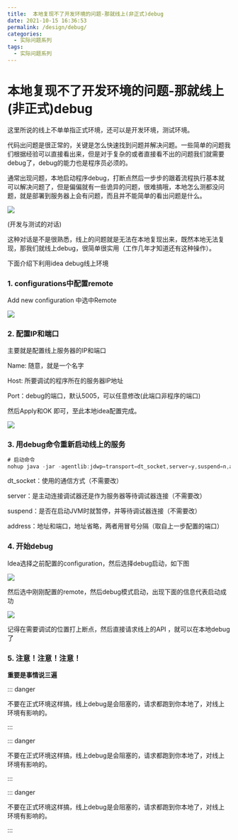 ```yaml
---
title:  本地复现不了开发环境的问题-那就线上(非正式)debug
date: 2021-10-15 16:36:53
permalink: /design/debug/
categories:
  - 实际问题系列
tags:
  - 实际问题系列
---
```

# 本地复现不了开发环境的问题-那就线上(非正式)debug

这里所说的线上不单单指正式环境，还可以是开发环境，测试环境。

代码出问题是很正常的，关键是怎么快速找到问题并解决问题。一些简单的问题我们根据经验可以直接看出来，但是对于复杂的或者直接看不出的问题我们就需要debug了，debug的能力也是程序员必须的。

通常出现问题，本地启动程序debug，打断点然后一步步的跟着流程执行基本就可以解决问题了，但是偏偏就有一些诡异的问题，很难搞哦，本地怎么测都没问题，就是部署到服务器上会有问题，而且并不能简单的看出问题是什么。

<img src="https://cdn.jsdelivr.net/gh/AJiSun/CDN/design-problems/design-5-bug.png">

(开发与测试的对话)

这种对话是不是很熟悉，线上的问题就是无法在本地复现出来，既然本地无法复现，那我们就线上debug，很简单很实用（工作几年才知道还有这种操作）。



下面介绍下利用idea debug线上环境

### 1. configurations中配置remote

Add new configuration 中选中Remote

<img src="https://cdn.jsdelivr.net/gh/AJiSun/CDN/design-problems/design-5-remote.png">



### 2. 配置IP和端口

主要就是配置线上服务器的IP和端口

Name: 随意，就是一个名字

Host: 所要调试的程序所在的服务器IP地址

Port：debug的端口，默认5005，可以任意修改(此端口非程序的端口)

然后Apply和OK 即可，至此本地idea配置完成。

<img src="https://cdn.jsdelivr.net/gh/AJiSun/CDN/design-problems/design-5-remote-config.png">



### 3. 用debug命令重新启动线上的服务

```java
# 启动命令
nohup java -jar -agentlib:jdwp=transport=dt_socket,server=y,suspend=n,address=5005 -Xms512m -Xmx1024m app,jar > app.log &
```

dt_socket：使用的通信方式（不需要改）

server：是主动连接调试器还是作为服务器等待调试器连接（不需要改）

suspend：是否在启动JVM时就暂停，并等待调试器连接（不需要改）

address：地址和端口，地址省略，两者用冒号分隔（取自上一步配置的端口）



### 4. 开始debug

Idea选择之前配置的configuration，然后选择debug启动，如下图

<img src="https://cdn.jsdelivr.net/gh/AJiSun/CDN/design-problems/design-5-start-debug.png">

然后选中刚刚配置的remote，然后debug模式启动，出现下面的信息代表启动成功

<img src="https://cdn.jsdelivr.net/gh/AJiSun/CDN/design-problems/design-5-bebug-success.png">

记得在需要调试的位置打上断点，然后直接请求线上的API ，就可以在本地debug了



### 5. 注意！注意！注意！

**重要是事情说三遍**

::: danger

不要在正式环境这样搞，线上debug是会阻塞的，请求都跑到你本地了，对线上环境有影响的。

:::

::: danger

不要在正式环境这样搞，线上debug是会阻塞的，请求都跑到你本地了，对线上环境有影响的。

:::

::: danger

不要在正式环境这样搞，线上debug是会阻塞的，请求都跑到你本地了，对线上环境有影响的。

:::
